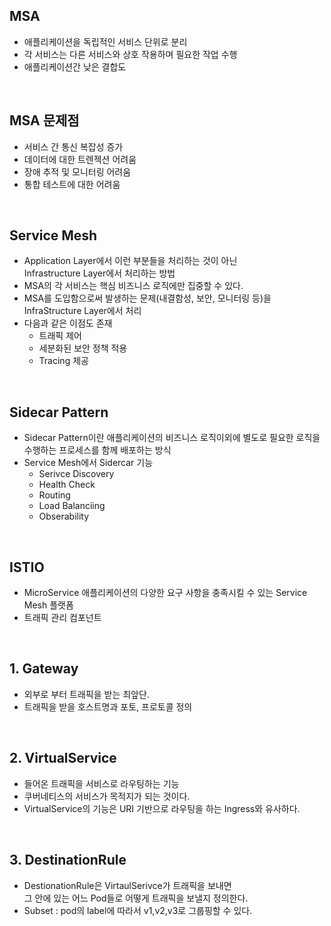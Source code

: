 ## MSA
- 애플리케이션을 독립적인 서비스 단위로 분리
- 각 서비스는 다른 서비스와 상호 작용하며 필요한 작업 수행
- 애플리케이션간 낮은 결합도
 </br>

## MSA 문제점
- 서비스 간 통신 복잡성 증가
- 데이터에 대한 트렌젝션 어려움
- 장애 추적 및 모니터링 어려움
- 통합 테스트에 대한 어려움
 </br>

## Service Mesh
- Application Layer에서 이런 부분들을 처리하는 것이 아닌 </br>
Infrastructure Layer에서 처리하는 방법
- MSA의 각 서비스는 핵심 비즈니스 로직에만 집중할 수 있다.
- MSA를 도입함으로써 발생하는 문제(내결함성, 보안, 모니터링 등)을 InfraStructure Layer에서 처리
- 다음과 같은 이점도 존재
    - 트래픽 제어
    - 세분화된 보안 정책 적용
    - Tracing 제공
 </br>

## Sidecar Pattern
- Sidecar Pattern이란 애플리케이션의 비즈니스 로직이외에 별도로 필요한 로직을 수행하는 프로세스를 함께 배포하는 방식
- Service Mesh에서 Sidercar 기능
    - Serivce Discovery
    - Health Check
    - Routing
    - Load Balanciing
    - Obserability
 </br>

## ISTIO
- MicroService 애플리케이션의 다양한 요구 사항을 충족시킬 수 있는 Service Mesh 플랫폼
- 트래픽 관리 컴포넌트
 </br>
 
## 1. Gateway
- 외부로 부터 트래픽을 받는 최앞단.
- 트래픽을 받을 호스트명과 포토, 프로토콜 정의
 </br>

## 2. VirtualService
- 들어온 트래픽을 서비스로 라우팅하는 기능
- 쿠버네티스의 서비스가 목적지가 되는 것이다.
- VirtualService의 기능은 URI 기반으로 라우팅을 하는 Ingress와 유사하다.
 </br>

## 3. DestinationRule
- DestionationRule은 VirtaulSerivce가 트래픽을 보내면 </br>
그 안에 있는 어느 Pod들로 어떻게 트래픽을 보낼지 정의한다.
- Subset : pod의 label에 따라서 v1,v2,v3로 그룹핑할 수 있다.
 </br>
